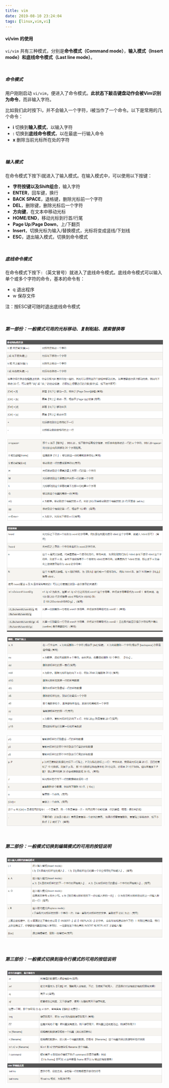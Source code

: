 ```yaml
---
title: vim
date: 2019-08-10 23:24:04
tags: [linux,vim,vi]
---
```


#### vi/vim 的使用

`vi/vim` 共有三种模式，分别是**命令模式（Command mode）**，**输入模式（Insert mode）**和**底线命令模式（Last line mode）**。

<!--more-->

<br/>



##### 命令模式

用户刚刚启动 `vi/vim`，便进入了命令模式。**此状态下敲击键盘动作会被Vim识别为命令**，而非输入字符。

比如我们此时按下i，并不会输入一个字符，i被当作了一个命令。以下是常用的几个命令：

- **i** 切换到**输入模式**，以输入字符
- **:** 切换到**底线命令模式**，以在最底一行输入命令
- **x** 删除当前光标所在处的字符

<br/>



##### 输入模式

在命令模式下按下i就进入了输入模式。在输入模式中，可以使用以下按键：

- **字符按键以及Shift组合**，输入字符
- **ENTER**，回车键，换行
- **BACK SPACE**，退格键，删除光标前一个字符
- **DEL**，删除键，删除光标后一个字符
- **方向键**，在文本中移动光标
- **HOME**/**END**，移动光标到行首/行尾
- **Page Up**/**Page Down**，上/下翻页
- **Insert**，切换光标为输入/替换模式，光标将变成竖线/下划线
- **ESC**，退出输入模式，切换到命令模式

<br/>



##### 底线命令模式

在命令模式下按下`:`（英文冒号）就进入了底线命令模式。底线命令模式可以输入单个或多个字符的命令，基本的命令有：

- q 退出程序
- w 保存文件

注：按ESC键可随时退出底线命令模式

<br/>



##### 第一部份：一般模式可用的光标移动、复制粘贴、搜索替换等

![](vim\1_1.png)

![](vim\1_1_2.png)

![](vim\1_2.png)

![](vim\1_3.png)

![](vim\1_3_2.png)

<br/>



##### 第二部份：一般模式切换到编辑模式的可用的按钮说明

![](vim\2.png)

<br/>



##### 第三部份：一般模式切换到指令行模式的可用的按钮说明

![](vim\3.png)